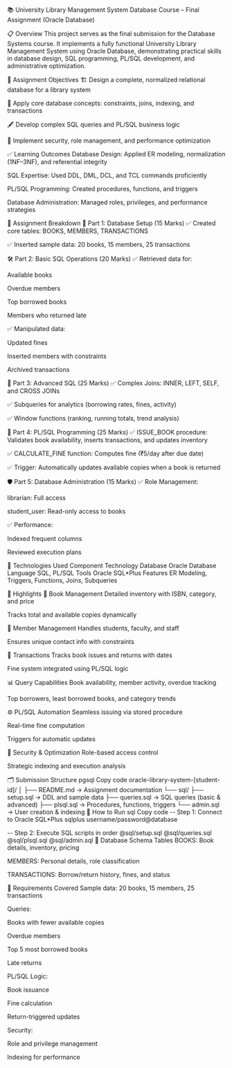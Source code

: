 📚 University Library Management System
Database Course – Final Assignment (Oracle Database)

📋 Overview
This project serves as the final submission for the Database Systems course. It implements a fully functional University Library Management System using Oracle Database, demonstrating practical skills in database design, SQL programming, PL/SQL development, and administrative optimization.

🎯 Assignment Objectives
🏗️ Design a complete, normalized relational database for a library system

🧠 Apply core database concepts: constraints, joins, indexing, and transactions

🖋️ Develop complex SQL queries and PL/SQL business logic

🔐 Implement security, role management, and performance optimization

✅ Learning Outcomes
Database Design: Applied ER modeling, normalization (1NF–3NF), and referential integrity

SQL Expertise: Used DDL, DML, DCL, and TCL commands proficiently

PL/SQL Programming: Created procedures, functions, and triggers

Database Administration: Managed roles, privileges, and performance strategies

📌 Assignment Breakdown
📁 Part 1: Database Setup (15 Marks)
✅ Created core tables: BOOKS, MEMBERS, TRANSACTIONS

✅ Inserted sample data: 20 books, 15 members, 25 transactions

🛠️ Part 2: Basic SQL Operations (20 Marks)
✅ Retrieved data for:

Available books

Overdue members

Top borrowed books

Members who returned late

✅ Manipulated data:

Updated fines

Inserted members with constraints

Archived transactions

🧩 Part 3: Advanced SQL (25 Marks)
✅ Complex Joins: INNER, LEFT, SELF, and CROSS JOINs

✅ Subqueries for analytics (borrowing rates, fines, activity)

✅ Window functions (ranking, running totals, trend analysis)

🔄 Part 4: PL/SQL Programming (25 Marks)
✅ ISSUE_BOOK procedure: Validates book availability, inserts transactions, and updates inventory

✅ CALCULATE_FINE function: Computes fine (₹5/day after due date)

✅ Trigger: Automatically updates available copies when a book is returned

🛡️ Part 5: Database Administration (15 Marks)
✅ Role Management:

librarian: Full access

student_user: Read-only access to books

✅ Performance:

Indexed frequent columns

Reviewed execution plans

🧪 Technologies Used
Component	Technology
Database	Oracle Database
Language	SQL, PL/SQL
Tools	Oracle SQL*Plus
Features	ER Modeling, Triggers, Functions, Joins, Subqueries

🌟 Highlights
📖 Book Management
Detailed inventory with ISBN, category, and price

Tracks total and available copies dynamically

👥 Member Management
Handles students, faculty, and staff

Ensures unique contact info with constraints

🔁 Transactions
Tracks book issues and returns with dates

Fine system integrated using PL/SQL logic

📊 Query Capabilities
Book availability, member activity, overdue tracking

Top borrowers, least borrowed books, and category trends

⚙️ PL/SQL Automation
Seamless issuing via stored procedure

Real-time fine computation

Triggers for automatic updates

🔐 Security & Optimization
Role-based access control

Strategic indexing and execution analysis

🗂️ Submission Structure
pgsql
Copy code
oracle-library-system-[student-id]/
│
├── README.md           → Assignment documentation
└── sql/
    ├── setup.sql       → DDL and sample data
    ├── queries.sql     → SQL queries (basic & advanced)
    ├── plsql.sql       → Procedures, functions, triggers
    └── admin.sql       → User creation & indexing
🚀 How to Run
sql
Copy code
-- Step 1: Connect to Oracle SQL*Plus
sqlplus username/password@database

-- Step 2: Execute SQL scripts in order
@sql/setup.sql
@sql/queries.sql
@sql/plsql.sql
@sql/admin.sql
🧱 Database Schema
Tables
BOOKS: Book details, inventory, pricing

MEMBERS: Personal details, role classification

TRANSACTIONS: Borrow/return history, fines, and status

📌 Requirements Covered
Sample data: 20 books, 15 members, 25 transactions

Queries:

Books with fewer available copies

Overdue members

Top 5 most borrowed books

Late returns

PL/SQL Logic:

Book issuance

Fine calculation

Return-triggered updates

Security:

Role and privilege management

Indexing for performance
